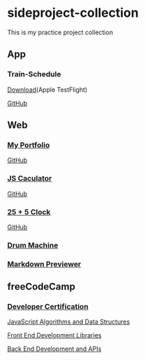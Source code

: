 # sideproject-collection

This is my practice project collection

## App

### Train-Schedule 

[Download](https://testflight.apple.com/join/dsbFuhK8)(Apple TestFlight)

[GitHub](https://github.com/clspeter/Train-Schedule)

## Web

### [My Portfolio](https://next-portfolio-clspeter.vercel.app)
[GitHub](https://github.com/clspeter/next-portfolio)
### [JS Caculator](https://next-calculator-blue.vercel.app/)
[GitHub](https://github.com/clspeter/next-calculator)
### [25 + 5 Clock](https://pomodoro-technique-teal.vercel.app)
[GitHub](https://github.com/clspeter/pomodoro-technique)
### [Drum Machine](https://ifxdyt.csb.app/)
### [Markdown Previewer](https://h7lm9y.csb.app/)



## freeCodeCamp

### [Developer Certification](https://www.freecodecamp.org/mustpe)

[JavaScript Algorithms and Data Structures](https://www.freecodecamp.org/certification/mustpe/javascript-algorithms-and-data-structures)

[Front End Development Libraries](https://www.freecodecamp.org/certification/mustpe/front-end-development-libraries)

[Back End Development and APIs](https://www.freecodecamp.org/certification/mustpe/back-end-development-and-apis)

